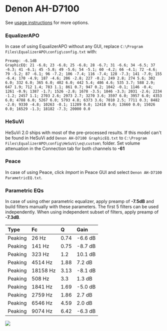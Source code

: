 # Denon AH-D7100
See [usage instructions](https://github.com/jaakkopasanen/AutoEq#usage) for more options.

### EqualizerAPO
In case of using EqualizerAPO without any GUI, replace `C:\Program Files\EqualizerAPO\config\config.txt`
with:
```
Preamp: -6.1dB
GraphicEQ: 21 -6.8; 23 -6.8; 25 -6.8; 28 -6.7; 31 -6.6; 34 -6.5; 37 -6.3; 41 -6.1; 45 -5.8; 49 -5.6; 54 -5.1; 60 -4.2; 66 -4.1; 72 -4.6; 79 -5.2; 87 -6.1; 96 -7.2; 106 -7.4; 116 -7.4; 128 -7.3; 141 -7.0; 155 -6.4; 170 -4.9; 187 -4.6; 206 -2.8; 227 -0.2; 249 2.8; 274 5.6; 302 6.0; 332 6.0; 365 6.0; 402 6.0; 442 5.4; 486 4.6; 535 3.7; 588 2.9; 647 1.9; 712 1.4; 783 1.1; 861 0.7; 947 0.2; 1042 -0.1; 1146 -0.4; 1261 -0.9; 1387 -1.7; 1526 -2.8; 1678 -3.5; 1846 -3.3; 2031 -2.6; 2234 -1.2; 2457 1.1; 2703 2.6; 2973 2.7; 3270 3.6; 3597 6.0; 3957 6.0; 4353 6.0; 4788 6.0; 5267 6.0; 5793 4.8; 6373 3.6; 7010 2.5; 7711 0.3; 8482 -2.0; 9330 -4.8; 10263 -0.1; 11289 0.0; 12418 0.0; 13660 0.0; 15026 0.0; 16529 -1.3; 18182 -7.3; 20000 0.0
```

### HeSuVi
HeSuVi 2.0 ships with most of the pre-processed results. If this model can't be found in HeSuVi add
`Denon AH-D7100 GraphicEQ.txt` to `C:\Program Files\EqualizerAPO\config\HeSuVi\eq\custom\` folder.
Set volume attenuation in the Connection tab for both channels to **-61**

### Peace
In case of using Peace, click *Import* in Peace GUI and select `Denon AH-D7100 ParametricEQ.txt`.

### Parametric EQs
In case of using other parametric equalizer, apply preamp of **-7.5dB** and build filters manually
with these parameters. The first 5 filters can be used independently.
When using independent subset of filters, apply preamp of **-7.3dB**.

| Type    | Fc       |    Q | Gain    |
|:--------|:---------|:-----|:--------|
| Peaking | 26 Hz    | 0.74 | -6.6 dB |
| Peaking | 141 Hz   | 0.75 | -8.7 dB |
| Peaking | 323 Hz   | 1.2  | 10.1 dB |
| Peaking | 4514 Hz  | 1.88 | 7.2 dB  |
| Peaking | 18158 Hz | 3.13 | -8.1 dB |
| Peaking | 508 Hz   | 3.3  | 1.3 dB  |
| Peaking | 1841 Hz  | 1.69 | -5.0 dB |
| Peaking | 2759 Hz  | 1.86 | 2.7 dB  |
| Peaking | 6546 Hz  | 4.59 | 2.0 dB  |
| Peaking | 9074 Hz  | 6.42 | -6.3 dB |

![](https://raw.githubusercontent.com/jaakkopasanen/AutoEq/master/results/headphonecom/sbaf-serious/Denon%20AH-D7100/Denon%20AH-D7100.png)